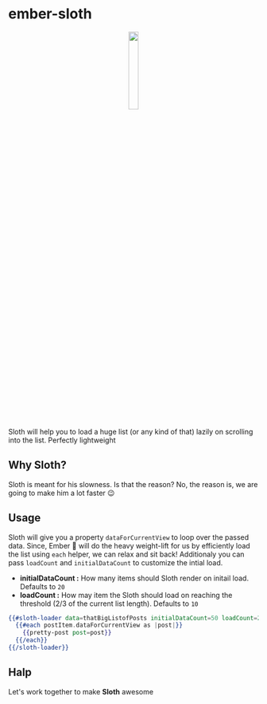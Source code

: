 # ember-sloth
<div style="text-align:center">
	<img src ="https://image.ibb.co/bOPGzx/105ee17e0ae8112ecfcff00d9e967b29.jpg" width="20%"  />
</div>

Sloth will help you to load a huge list (or any kind of that) lazily on scrolling into the list. Perfectly lightweight

## Why Sloth?

Sloth is meant for his slowness. Is that the reason? No, the reason is, we are going to make him a lot faster 😉 

## Usage

Sloth will give you a property `dataForCurrentView` to loop over the passed data. Since, Ember 🐹 will do the heavy weight-lift for us by efficiently load the list using `each` helper, we can relax and sit back! Additionaly you can pass `loadCount` and `initialDataCount` to customize the intial load.

* **initialDataCount :** How many items should Sloth render on initail load. Defaults to `20`
* **loadCount :** How may item the Sloth should load on reaching the threshold (2/3 of the current list length). Defaults to `10`

```hbs
{{#sloth-loader data=thatBigListofPosts initialDataCount=50 loadCount=20 as |postItem|}}
  {{#each postItem.dataForCurrentView as |post|}}
    {{pretty-post post=post}}
  {{/each}}
{{/sloth-loader}}
```

## Halp
Let's work together to make **Sloth** awesome
